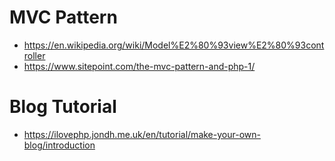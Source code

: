 # MVC Pattern

* https://en.wikipedia.org/wiki/Model%E2%80%93view%E2%80%93controller
* https://www.sitepoint.com/the-mvc-pattern-and-php-1/

# Blog Tutorial

* https://ilovephp.jondh.me.uk/en/tutorial/make-your-own-blog/introduction
